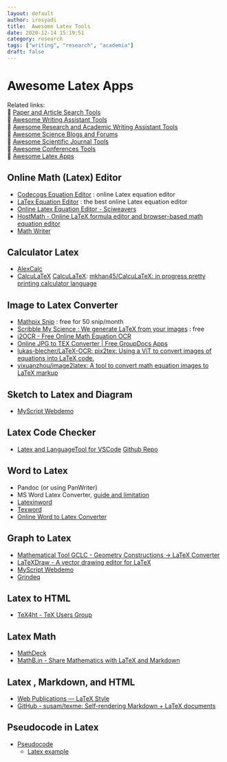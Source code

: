 ```yaml
---
layout: default
author: irosyadi
title:  Awesome Latex Tools
date: 2020-12-14 15:19:51
category: research
tags: ["writing", "research", "academia"]
draft: false
---
```


# Awesome Latex Apps

Related links:  
🔗 [Paper and Article Search Tools](paper-search.md)  
🔗 [Awesome Writing Assistant Tools](/app/writing-assitant-app)  
🔗 [Awesome Research and Academic Writing Assistant Tools](paper-tool.md)  
🔗 [Awesome Science Blogs and Forums](/research/science-blog)  
🔗 [Awesome Scientific Journal Tools](journal-tool.md)  
🔗 [Awesome Conferences Tools](/research/conference-tool)  
🔗 [Awesome Latex Apps](latex-tool.md)  


## Online Math (Latex) Editor
- [Codecogs Equation Editor](https://www.codecogs.com/latex/eqneditor.php) : online Latex equation editor
- [LaTex Equation Editor](https://www.tutorialspoint.com/latex_equation_editor.htm) : the best online Latex equation editor
- [Online Latex Equation Editor - Sciweavers](http://www.sciweavers.org/free-online-latex-equation-editor)
- [HostMath - Online LaTeX formula editor and browser-based math equation editor](http://www.hostmath.com/)
- [Math Writer](https://writer.math.dev/)

## Calculator Latex
- [AlexCalc](https://alexbarry.github.io/AlexCalc/)
- [CalcuLaTeX](https://calcula.tech/) [CalcuLaTeX](https://mkhan45.github.io/CalcuLaTeX-Web/): [mkhan45/CalcuLaTeX: in progress pretty printing calculator language](https://github.com/mkhan45/CalcuLaTeX)

## Image to Latex Converter
* [Mathpix Snip](https://mathpix.com/) : free for 50 snip/month
* [Scribble My Science : We generate LaTeX from your images](https://scribblemyscience.com/index) : free
* [i2OCR - Free Online Math Equation OCR](https://www.i2ocr.com/free-online-math-equation-ocr)
* [Online JPG to TEX Converter | Free GroupDocs Apps](https://products.groupdocs.app/conversion/jpg-to-tex)
* [lukas-blecher/LaTeX-OCR: pix2tex: Using a ViT to convert images of equations into LaTeX code.](https://github.com/lukas-blecher/LaTeX-OCR)
* [yixuanzhou/image2latex: A tool to convert math equation images to LaTeX markup](https://github.com/yixuanzhou/image2latex)

## Sketch to Latex and Diagram
- [MyScript Webdemo](https://webdemo.myscript.com/)


## Latex Code Checker
- [Latex and LanguageTool for VSCode](https://marketplace.visualstudio.com/items?itemName=valentjn.vscode-ltex) [Github Repo](https://github.com/valentjn/vscode-ltex)

## Word to Latex
- Pandoc (or using PanWriter)
- MS Word Latex Converter, [guide and limitation](https://support.microsoft.com/en-us/office/linear-format-equations-using-unicodemath-and-latex-in-word-2e00618d-b1fd-49d8-8cb4-8d17f25754f8)
- [Latexinword](https://sourceforge.net/projects/latexinword/)
- [Texword](https://sourceforge.net/projects/texsword/)
- [Online Word to Latex Converter](https://www.vertopal.com/en/convert/docx-to-latex)

## Graph to Latex
- [Mathematical Tool GCLC - Geometry Constructions -> LaTeX Converter](http://poincare.matf.bg.ac.rs/~janicic//gclc/)
- [LaTeXDraw - A vector drawing editor for LaTeX](http://latexdraw.sourceforge.net/)
- [MyScript Webdemo](https://webdemo.myscript.com/)
- [Grindeq](https://www.grindeq.com/index.php?p=home&lang=en)

## Latex to HTML
- [TeX4ht - TeX Users Group](https://tug.org/tex4ht/)

## Latex Math
- [MathDeck](https://prod.mathdeck.org/)
- [MathB.in - Share Mathematics with LaTeX and Markdown](https://mathb.in/)

## Latex , Markdown, and HTML
- [Web Publications — LaTeX Style](https://goessner.github.io/mdmath/publication.html)
- [GitHub - susam/texme: Self-rendering Markdown + LaTeX documents](https://github.com/susam/texme)

## Pseudocode in Latex
- [Pseudocode](https://en.wikipedia.org/wiki/Pseudocode)
    - [Latex example](https://es.overleaf.com/latex/examples/pseudocode-example/pbssqzhvktkj)

